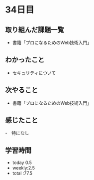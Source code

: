 # 34日目
## 取り組んだ課題一覧
- 書籍「プロになるためのWeb技術入門」
## わかったこと
- セキュリティについて
## 次やること
- 書籍「プロになるためのWeb技術入門」
## 感じたこと
-　特になし
## 学習時間
- today 0.5
- weekly:2.5
- total :77.5
